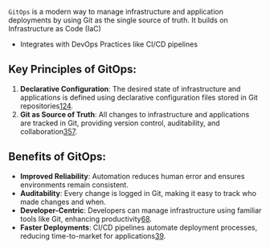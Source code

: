 `GitOps` is a modern way to manage infrastructure and application deployments by using Git as the single source of truth. It builds on Infrastructure as Code (IaC)

- Integrates with DevOps Practices like CI/CD pipelines 

## Key Principles of GitOps:

1. **Declarative Configuration**: The desired state of infrastructure and applications is defined using declarative configuration files stored in Git repositories[1](https://www.redhat.com/en/topics/devops/what-is-gitops)[2](https://www.opsmx.com/what-is-gitops/)[4](https://spot.io/resources/gitops/understanding-gitops-principles-workflows-deployment-types/).
2. **Git as Source of Truth**: All changes to infrastructure and applications are tracked in Git, providing version control, auditability, and collaboration[3](https://www.redhat.com/en/topics/devops/what-is-gitops-workflow)[5](https://www.atlassian.com/git/tutorials/gitops)[7](https://www.splunk.com/en_us/blog/learn/gitops.html).


## Benefits of GitOps:

- **Improved Reliability**: Automation reduces human error and ensures environments remain consistent.
- **Auditability**: Every change is logged in Git, making it easy to track who made changes and when.
- **Developer-Centric**: Developers can manage infrastructure using familiar tools like Git, enhancing productivity[6](https://codefresh.io/learn/gitops/)[8](https://www.cloudbees.com/gitops/what-is-gitops).
- **Faster Deployments**: CI/CD pipelines automate deployment processes, reducing time-to-market for applications[3](https://www.redhat.com/en/topics/devops/what-is-gitops-workflow)[9](https://www.gitops.tech).